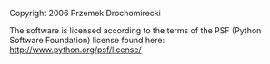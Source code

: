 Copyright 2006 Przemek Drochomirecki

The software is licensed according to the terms of the PSF (Python Software Foundation) license found here: http://www.python.org/psf/license/